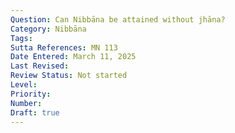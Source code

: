 ```yaml
---
Question: Can Nibbāna be attained without jhāna?
Category: Nibbāna
Tags:
Sutta References: MN 113
Date Entered: March 11, 2025
Last Revised:
Review Status: Not started
Level: 
Priority: 
Number: 
Draft: true
---
```

